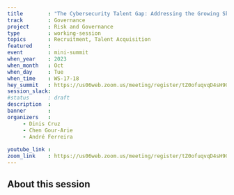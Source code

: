 ```yaml
---
title        : "The Cybersecurity Talent Gap: Addressing the Growing Skills Shortage(Panel)"
track        : Governance
project      : Risk and Governance
type         : working-session
topics       : Recruitment, Talent Acquisition
featured     :
event        : mini-summit
when_year    : 2023
when_month   : Oct
when_day     : Tue
when_time    : WS-17-18
hey_summit   : https://us06web.zoom.us/meeting/register/tZ0ofuqvqD4sH9GF19gonYcVXlgsYrMATYom
session_slack:
#status      : draft
description  :
banner       : 
organizers   :
     - Dinis Cruz
     - Chen Gour-Arie
     - André Ferreira
      
youtube_link : 
zoom_link    : https://us06web.zoom.us/meeting/register/tZ0ofuqvqD4sH9GF19gonYcVXlgsYrMATYom
---
```


## About this session
